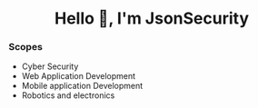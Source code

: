 # <h1 align="center">Hello 👾, I'm JsonSecurity</h1>

<h3 align="left">Scopes</h3>
<ul>
  <li>Cyber Security</li>
  <li>Web Application Development</li>
  <li>Mobile application Development</li>
  <li>Robotics and electronics</li>
</ul>
<!--
**JsonSecurity/JsonSecurity** is a ✨ _special_ ✨ repository because its `README.md` (this file) appears on your GitHub profile.

Here are some ideas to get you started:

- 🔭 I’m currently working on ...
- 🌱 I’m currently learning ...
- 👯 I’m looking to collaborate on ...
- 🤔 I’m looking for help with ...
- 💬 Ask me about ...
- 📫 How to reach me: ...
- 😄 Pronouns: ...
- ⚡ Fun fact: ...
-->
